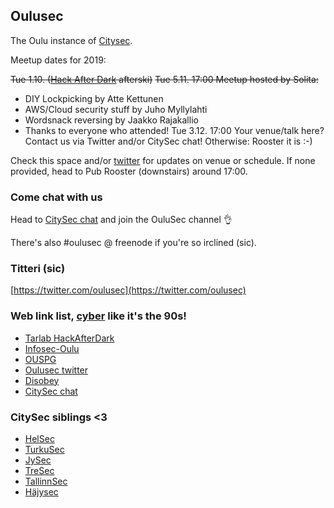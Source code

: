 ## Oulusec

The Oulu instance of [Citysec](https://citysec.fi/).

Meetup dates for 2019:

~~Tue 1.10. ([Hack After Dark](http://tarlab.fi/HackAfterDark/) afterski)~~
~~Tue 5.11. 17:00 Meetup hosted by Solita:~~
* DIY Lockpicking by Atte Kettunen
* AWS/Cloud security stuff by Juho Myllylahti
* Wordsnack reversing by Jaakko Rajakallio
* Thanks to everyone who attended!
Tue 3.12. 17:00
  Your venue/talk here? Contact us via Twitter and/or CitySec chat!
  Otherwise: Rooster it is :-)

Check this space and/or [twitter](https://twitter.com/oulusec) for updates on venue or schedule. If none provided, head to Pub Rooster (downstairs) around 17:00.

### Come chat with us

Head to [CitySec chat](https://citysec.disobey.fi/login) and join the OuluSec channel 👌

There's also #oulusec @ freenode if you're so irclined (sic).

### Titteri (sic)

[https://twitter.com/oulusec](https://twitter.com/oulusec)

### Web link list, [cyber](https://kyber.fi/) like it's the 90s!

* [Tarlab HackAfterDark](http://tarlab.fi/HackAfterDark/)
* [Infosec-Oulu](https://infosec-oulu.fi/)
* [OUSPG](https://github.com/ouspg/)
* [Oulusec twitter](https://twitter.com/oulusec)
* [Disobey](https://disobey.fi/)
* [CitySec chat](https://citysec.disobey.fi/login)

### CitySec siblings <3

* [HelSec](https://helsec.fi/)
* [TurkuSec](http://turkusec.fi/)
* [JySec](https://jysec.fi/)
* [TreSec](https://www.meetup.com/TreSec/)
* [TallinnSec](https://www.tallinnsec.ee/)
* [Häjysec](https://twitter.com/hajysec)

